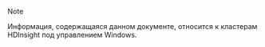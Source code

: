 > [!NOTE]
> Информация, содержащаяся данном документе, относится к кластерам HDInsight под управлением Windows.
> 
> 

<!---HONumber=Oct15_HO3-->